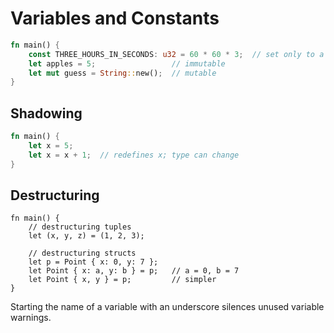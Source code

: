 # Variables and Constants

```rust
fn main() {
    const THREE_HOURS_IN_SECONDS: u32 = 60 * 60 * 3;  // set only to a constant expression; type must be annotated
    let apples = 5;                 // immutable
    let mut guess = String::new();  // mutable
}
```

## Shadowing

```rust
fn main() {
    let x = 5;
    let x = x + 1;  // redefines x; type can change
}
```

## Destructuring

```rust,ignore
fn main() {
    // destructuring tuples
    let (x, y, z) = (1, 2, 3);

    // destructuring structs
    let p = Point { x: 0, y: 7 };
    let Point { x: a, y: b } = p;   // a = 0, b = 7
    let Point { x, y } = p;         // simpler
}
```

Starting the name of a variable with an underscore silences unused variable warnings.
